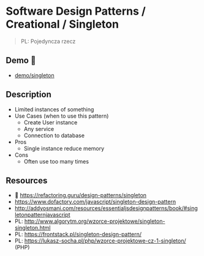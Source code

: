 # Software Design Patterns / Creational / Singleton

> PL: Pojedyncza rzecz

## Demo 🎉

* <a href="./demo/singleton/">demo/singleton</a>

## Description

* Limited instances of something
* Use Cases (when to use this pattern)
    + Create User instance
    + Any service
    + Connection to database
* Pros
    + Single instance reduce memory
* Cons
    + Often use too many times

## Resources

* 🚀 <https://refactoring.guru/design-patterns/singleton>
* <https://www.dofactory.com/javascript/singleton-design-pattern>
* <http://addyosmani.com/resources/essentialjsdesignpatterns/book/#singletonpatternjavascript>
* PL: <http://www.algorytm.org/wzorce-projektowe/singleton-singleton.html>
* PL: <https://frontstack.pl/singleton-design-pattern/>
* PL: <https://lukasz-socha.pl/php/wzorce-projektowe-cz-1-singleton/> (PHP)
